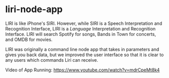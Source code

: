 # liri-node-app
LIRI is like iPhone's SIRI. However, while SIRI is a Speech Interpretation and Recognition Interface, LIRI is a _Language_ Interpretation and Recognition Interface.   LIRI will search Spotify for songs, Bands in Town for concerts, and OMDB for movies.

LIRI was originally a command line node app that takes in parameters and gives you back data, but we improved the user interface so that it is clear to any users which commands Liri can receive.

Video of App Running:
https://www.youtube.com/watch?v=mdrCpeMt8k4


